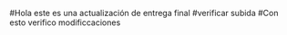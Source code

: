 #Hola este es una actualización de entrega final
#verificar subida
#Con esto verifico modificcaciones